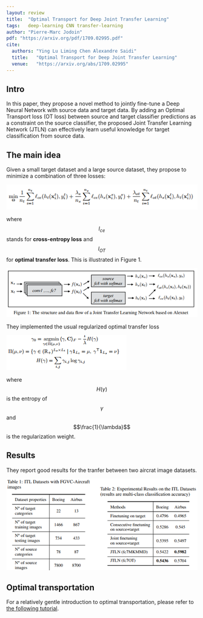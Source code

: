```yaml
---
layout: review
title:  "Optimal Transport for Deep Joint Transfer Learning"
tags:   deep-learning CNN transfer-learning
author: "Pierre-Marc Jodoin"
pdf: "https://arxiv.org/pdf/1709.02995.pdf"
cite:
  authors: "Ying Lu Liming Chen Alexandre Saidi"
  title:   "Optimal Transport for Deep Joint Transfer Learning" 
  venue:   "https://arxiv.org/abs/1709.02995"
---
```


## Intro
In this paper, they propose a novel method to jointly fine-tune a Deep Neural Network with source data and target data. By adding an Optimal Transport loss (OT loss) between source and target classifier predictions as a constraint on the source classifier, the proposed Joint Transfer Learning Network (JTLN) can effectively learn useful knowledge for target classification from source data. 

## The main idea


Given a small target dataset and a large source dataset, they propose to minimize a combination of three losses:

![](/deep-learning/images/jointOT/sc01.png)

where $$l_{ce}$$ stands for **cross-entropy loss** and $$l_{OT}$$ for **optimal transfer loss**. This is illustrated in Figure 1.

![](/deep-learning/images/jointOT/sc02.png)

They implemented the usual regularized optimal transfer loss

![](/deep-learning/images/jointOT/sc04.png)


where $$H(\gamma)$$ is the entropy of $$\gamma$$ and $$\frac{1}{\lambda}$$ is the regularization weight.

## Results

They report good results for the tranfer between two aircrat image datasets.

![](/deep-learning/images/jointOT/sc03.png)

## Optimal transportation

For a relatively gentle introduction to optimal transportation, please refer to [the following tutorial](https://remi.flamary.com/pres/OTML_ISIS_2017.pdf).


